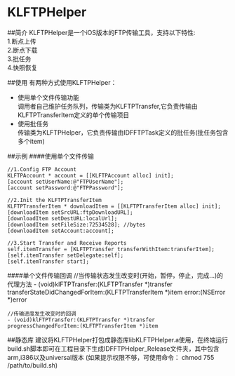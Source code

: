 KLFTPHelper
===========

##简介
KLFTPHelper是一个iOS版本的FTP传输工具，支持以下特性:<br>
1.断点上传<br>
2.断点下载<br>
3.批任务<br>
4.快照恢复<br>

##使用
有两种方式使用KLFTPHelper：<br>
* 使用单个文件传输功能<br>
调用者自己维护任务队列，传输类为KLFTPTransfer,它负责传输由KLFTPTransferItem定义的单个传输项目<br>
* 使用批任务<br>
传输类为KLFTPHelper，它负责传输由IDFFTPTask定义的批任务(批任务包含多个item)

##示例
####使用单个文件传输

    //1.Config FTP Account
    KLFTPAccount * account = [[KLFTPAccount alloc] init];
    [account setUserName:@"FTPUserName"];
    [account setPassword:@"FTPPassword"];

    //2.Init the KLFTPTransferItem    
    KLFTPTransferItem * downloadItem = [[KLFTPTransferItem alloc] init];
    [downloadItem setSrcURL:ftpDownloadURL];
    [downloadItem setDestURL:localUrl];
    [downloadItem setFileSize:72534528]; //bytes
    [downloadItem setAccount:account];
    
    //3.Start Transfer and Receive Reports
    self.itemTransfer = [KLFTPTransfer transferWithItem:transferItem];
    [self.itemTransfer setDelegate:self];
    [self.itemTransfer start];
    
####单个文件传输回调
    //当传输状态发生改变时(开始，暂停，停止，完成...)的代理方法
    - (void)klFTPTransfer:(KLFTPTransfer *)transfer transferStateDidChangedForItem:(KLFTPTransferItem *)item error:(NSError *)error

    //传输进度发生改变时的回调
    - (void)klFTPTransfer:(KLFTPTransfer *)transfer progressChangedForItem:(KLFTPTransferItem *)item

##静态库
建议将KLFTPHelper打包成静态库libKLFTPHelper.a使用，在终端运行build.sh脚本即可在工程目录下生成IDFFTPHelper_Release文件夹，其中包含arm,i386以及universal版本
(如果提示权限不够，可使用命令： chmod 755 /path/to/build.sh)
